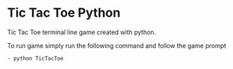 # Tic Tac Toe Python

 Tic Tac Toe terminal line game created with python. 

 To run game simply run the following command and follow the game prompt

    - python TicTacToe
